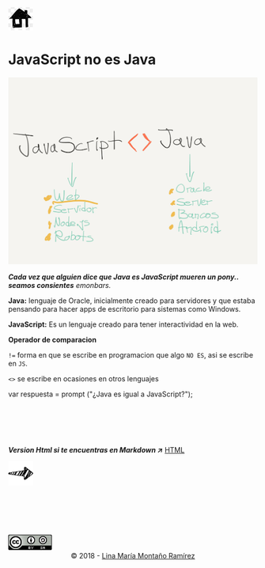 [![basic](../../img/home.png)](https://calypsobronte.github.io/basicprogramming/)

# JavaScript no es Java

![basicProgrammig][basico]

***Cada vez que alguien dice que  Java  es  JavaScript  mueren un pony.. seamos consientes*** *emonbars.*

**Java:**  lenguaje de Oracle, inicialmente creado para servidores y que estaba pensando para hacer apps de escritorio para sistemas como Windows.

**JavaScript:**  Es un lenguaje creado para tener interactividad en la web. 

**Operador de comparacion**

`!=` forma en que se escribe en programacion que algo `NO ES`, asi se escribe en `JS`.

`<>` se escribe en ocasiones en otros lenguajes


var respuesta = prompt ("¿Java es igual a JavaScript?");


<br />
 <br />
 <br />
 <br />

***Version Html si te encuentras en Markdown :arrow_upper_right:***    [HTML](https://calypsobronte.github.io/basicprogramming/programmingFundamentals/javascript-is-not-java/Notes.html)

  [![basica](../../img/siguiente.png)](https://calypsobronte.github.io/basicprogramming/programmingFundamentals/first-steps-in-the-browser-with-alert/Notes.html)

 
 <br />
 <br />
 <br />
 <br />
 <center>
   <footer>
      <a style="float: left" rel="license" href="https://creativecommons.org/licenses/by-sa/3.0/deed.en_US"><img alt="Creative Commons License" style="border-width:0" src="../../img/cc.png"></a>
 <p>
 <br />
 <br />
       © 2018  -
         <a href="https://github.com/calypsobronte">Lina María Montaño Ramírez</a>
     </p>

   </footer>
   </center>



<!-- Enlaces de Imagenes -->
[basico]: ../../img/ProgBasica-03.jpg  "Programacion Basica"